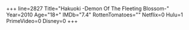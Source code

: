 +++
line=2827
Title="Hakuoki -Demon Of The Fleeting Blossom-"
Year=2010
Age="18+"
IMDb="7.4"
RottenTomatoes=""
Netflix=0
Hulu=1
PrimeVideo=0
Disney=0
+++

